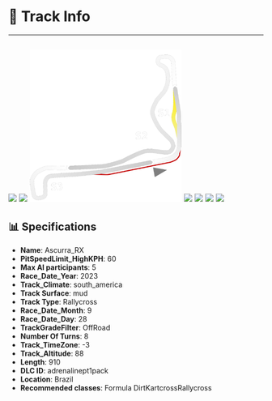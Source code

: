 # 🏁 Track Info

---
![](image_1.jpg)
![](image_2.jpg)
![](image_3.jpg)
![](image_4.jpg)
![](image_5.jpg)
![](image_6.jpg)
![](image_7.jpg)
---

## 📊 Specifications

- **Name**: Ascurra_RX
- **PitSpeedLimit_HighKPH**: 60
- **Max AI participants**: 5
- **Race_Date_Year**: 2023
- **Track_Climate**: south_america
- **Track Surface**: mud
- **Track Type**: Rallycross
- **Race_Date_Month**: 9
- **Race_Date_Day**: 28
- **TrackGradeFilter**: OffRoad
- **Number Of Turns**: 8
- **Track_TimeZone**: -3
- **Track_Altitude**: 88
- **Length**: 910
- **DLC ID**: adrenalinept1pack
- **Location**: Brazil
- **Recommended classes**: Formula DirtKartcrossRallycross
